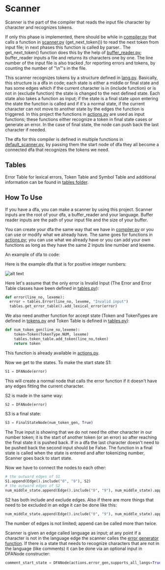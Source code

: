 # Scanner
Scanner is the part of the compiler that reads the input file character by character and recognizes tokens. 

If only this phase is implemented, there should be while in [compiler.py](https://github.com/ArshiAAkhavan/C-minus-compiler/blob/master/compiler.py) that calls a function in [scanner.py](https://github.com/ArshiAAkhavan/C-minus-compiler/blob/master/scanner/scanner.py#L16) (get_next_token()) to read the next token from input file; in next phases this function is called by parser.. The get_next_token() function does this by the help of [buffer_reader.py](https://github.com/ArshiAAkhavan/C-minus-compiler/blob/master/scanner/buffer_reader.py); buffer_reader inputs a file and returns its characters one by one. The line number of the input file is also tracked ,for reporting errors and tokens, by counting the number of "\n"'s in the file.

This scanner recognizes tokens by a structure defined in [lang.py](https://github.com/ArshiAAkhavan/C-minus-compiler/blob/master/scanner/lang.py). Basically, this structure is a dfa in code; each state is either a middle or final state and has some edges which if the current character is in (include function) or is not in (exclude function) the state is changed to the next defined state. Each state also takes a function as input; if the state is a final state upon entering the state the function is called and if it's a normal state, if the current character can not move to another state by the edges the function is triggered. In this project the functions in [actions.py](https://github.com/ArshiAAkhavan/C-minus-compiler/blob/master/scanner/actions.py) are used as input functions; these functions either recognize a token in final state cases or generate an error. In the case of final state, the node can push back the last character if needed.

The dfa for this compiler is defined in multiple functions in [default_scanner.py](https://github.com/ArshiAAkhavan/C-minus-compiler/blob/master/scanner/default_scanner.py), by passing them the start node of dfa they all become a connected dfa that recognizes the tokens we need.
## Tables
Error Table for lexical errors, Token Table and Symbol Table and additional information can be found in [tables folder](https://github.com/ArshiAAkhavan/C-minus-compiler/tree/master/tables).
## How To Use
If you have a dfa, you can make a scanner by using this project. Scanner inputs are the root of your dfa, a buffer_reader and your language. Buffer reader inputs are the path of your input file and the size of your buffer.

You can create your dfa the same way that we have in [compiler.py](https://github.com/ArshiAAkhavan/C-minus-compiler/blob/master/compiler.py) or you can use or modify what we already have. The same goes for functions in [actions.py](https://github.com/ArshiAAkhavan/C-minus-compiler/blob/master/scanner/actions.py); you can use what we already have or you can add your own functions as long as they have the same 2 inputs line number and lexeme.

An example of dfa to code:

Here is the example dfa that is for positive integer numbers:

![alt text](https://user-images.githubusercontent.com/45355182/96004173-ef963e80-0e47-11eb-9b04-69e31c037756.png "NUMBER DFA")

Here let's assume that the only error is Invalid Input (The Error and Error Table classes have been defined in [tables.py](https://github.com/ArshiAAkhavan/C-minus-compiler/blob/master/scanner/tables.py)):

```python
def error(line_no, lexeme):
  error = tables.Error(line_no, lexeme, "Invalid input")
  tables.get_error_table().add_lexical_error(error)
```

We also need another function for accept state (Token and TokenTypes are defined in [tokens.py](https://github.com/ArshiAAkhavan/C-minus-compiler/blob/master/scanner/tokens.py) and Token Table is defined in [tables.py](https://github.com/ArshiAAkhavan/C-minus-compiler/blob/master/scanner/tables.py)):

```python
def num_token_gen(line_no,lexeme): 
    token=Token(TokenType.NUM, lexeme)
    tables.token_table.add_token(line_no,token)
    return token
```

This function is already available in [actions.py](https://github.com/ArshiAAkhavan/C-minus-compiler/blob/master/scanner/actions.py).

Now we get to the states. To make the start state S1:

```python
S1 = DFANode(error)
```

This will create a normal node that calls the error function if it doesn't have any edges fitting the current character.

S2 is made in the same way:

```python
S2 = DFANode(error)
```

S3 is a final state:

```python
S3 = FinalStateNode(num_token_gen, True)
```

The True input is showing that we do not need the other character in our number token; it is the start of another token (or an error) so after reaching the final state it is pushed back. If in a dfa the last character doesn't need to be pushed back the second input should be False. The function in a final state is called when the state is entered and after tokenizing number, Scanner goes back to start state.

Now we have to connect the nodes to each other:

```python
# the outward edges of S1
S1.append(Edge().include("0", "9"), S2)
# the outward edges of S2
num_middle_state.append(Edge().include("0", "9"), num_middle_state).append(Edge().exclude("0", "9"), S3)
```

S2 has both include and exclude edges. Also if there are more things that need to be excluded in an edge it can be done like this:

```python
num_middle_state.append(Edge().include("0", "9"), num_middle_state).append(Edge().exclude("0", "9").exclude("a", "z").exclude("A", "Z"), num_final_state)
```

The number of edges is not limited; append can be called more than twice.

Scanner is given an edge called language as input; at any point if a character is not in the language edge the scanner calles the [error generator function](https://github.com/ArshiAAkhavan/C-minus-compiler/blob/master/scanner/actions.py#L22). If there is a state that needs to recognize characters that are not in the language (like comments) it can be done via an optional input in DFANode constructer:

```python
comment_start_state = DFANode(actions.error_gen,supports_all_langs=True) 
```
